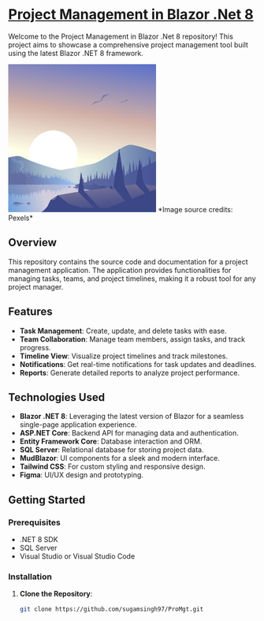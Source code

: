 # [Project Management in Blazor .Net 8](https://github.com/sugamsingh97/ProMgt)

Welcome to the Project Management in Blazor .Net 8 repository! This project aims to showcase a comprehensive project management tool built using the latest Blazor .NET 8 framework.

<img src="ProMgt/wwwroot/day2.jpg" alt="Day 2" width="300px">
*Image source credits: Pexels*

## Overview

This repository contains the source code and documentation for a project management application. The application provides functionalities for managing tasks, teams, and project timelines, making it a robust tool for any project manager.

## Features

- **Task Management**: Create, update, and delete tasks with ease.
- **Team Collaboration**: Manage team members, assign tasks, and track progress.
- **Timeline View**: Visualize project timelines and track milestones.
- **Notifications**: Get real-time notifications for task updates and deadlines.
- **Reports**: Generate detailed reports to analyze project performance.

## Technologies Used

- **Blazor .NET 8**: Leveraging the latest version of Blazor for a seamless single-page application experience.
- **ASP.NET Core**: Backend API for managing data and authentication.
- **Entity Framework Core**: Database interaction and ORM.
- **SQL Server**: Relational database for storing project data.
- **MudBlazor**: UI components for a sleek and modern interface.
- **Tailwind CSS**: For custom styling and responsive design.
- **Figma**: UI/UX design and prototyping.

## Getting Started

### Prerequisites

- .NET 8 SDK
- SQL Server
- Visual Studio or Visual Studio Code

### Installation

1. **Clone the Repository**:
   ```sh
   git clone https://github.com/sugamsingh97/ProMgt.git
